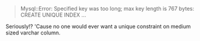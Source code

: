 > Mysql::Error: Specified key was too long; max key length is 767 bytes: CREATE UNIQUE INDEX ...

Seriously!?  'Cause no one would ever want a unique constraint on
medium sized varchar column.  
